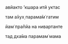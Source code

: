 авйакто ’кшара итй уктас

там а̄хух̣ парама̄м̇ гатим

йам̇ пра̄пйа на нивартанте

тад дха̄ма парамам̇ мама